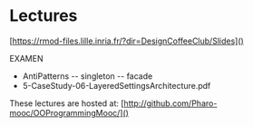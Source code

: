 # Lectures

[https://rmod-files.lille.inria.fr/?dir=DesignCoffeeClub/Slides]()

EXAMEN
- AntiPatterns
-- singleton
-- facade
- 5-CaseStudy-06-LayeredSettingsArchitecture.pdf

These lectures are hosted at: 
	[http://github.com/Pharo-mooc/OOProgrammingMooc/]()

